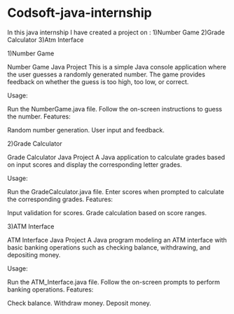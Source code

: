 # Codsoft-java-internship
In this java internship I have created a project on :
1)Number Game
2)Grade Calculator
3)Atm Interface


1)Number Game

Number Game Java Project
This is a simple Java console application where the user guesses a randomly generated number. The game provides feedback on whether the guess is too high, too low, or correct.

Usage:

Run the NumberGame.java file.
Follow the on-screen instructions to guess the number.
Features:

Random number generation.
User input and feedback.

2)Grade Calculator

Grade Calculator Java Project
A Java application to calculate grades based on input scores and display the corresponding letter grades.

Usage:

Run the GradeCalculator.java file.
Enter scores when prompted to calculate the corresponding grades.
Features:

Input validation for scores.
Grade calculation based on score ranges.


3)ATM Interface

ATM Interface Java Project
A Java program modeling an ATM interface with basic banking operations such as checking balance, withdrawing, and depositing money.

Usage:

Run the ATM_Interface.java file.
Follow the on-screen prompts to perform banking operations.
Features:

Check balance.
Withdraw money.
Deposit money.

